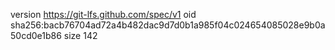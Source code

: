 version https://git-lfs.github.com/spec/v1
oid sha256:bacb76704ad72a4b482dac9d7d0b1a985f04c024654085028e9b0a50cd0e1b86
size 142
